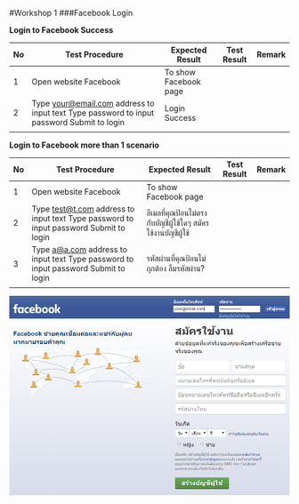#Workshop 1
###Facebook Login

**Login to Facebook Success**

| No | Test Procedure                                                                            | Expected Result       | Test Result | Remark |
|----|-------------------------------------------------------------------------------------------|-----------------------|-------------|--------|
| 1  | Open website Facebook                                                                     | To show Facebook page |             |        |
| 2  | Type your@email.com address to input text Type password to input password Submit to login | Login Success         |             |        |
|    |                                                                                           |                       |             |        |

**Login to Facebook more than 1 scenario**

| No | Test Procedure                                                                      | Expected Result                            | Test Result | Remark |
|----|-------------------------------------------------------------------------------------|--------------------------------------------|-------------|--------|
| 1  | Open website Facebook                                                               | To show Facebook page                      |             |        |
| 2  | Type test@t.com address to input text Type password to input password Submit to login | อีเมลที่คุณป้อนไม่ตรงกับบัญชีผู้ใช้ใดๆ สมัครใช้งานบัญชีผู้ใช้ |             |        |
| 3  | Type a@a.com address to input text Type password to input password Submit to login    | รหัสผ่านที่คุณป้อนไม่ถุกต้อง ลืมรหัสผ่าน?              |             |        |
|    |                                                                                     |                                            |             |        |

![Facebook Login](/images/facebook-login.png)
